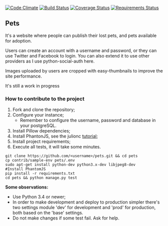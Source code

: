 [![Code Climate](https://codeclimate.com/github/dirtycoder/pets/badges/gpa.svg)](https://codeclimate.com/github/dirtycoder/pets)
[![Build Status](https://travis-ci.org/dirtycoder/pets.svg?branch=next)](https://travis-ci.org/dirtycoder/pets)
[![Coverage Status](https://coveralls.io/repos/github/dirtycoder/pets/badge.svg?branch=next)](https://coveralls.io/github/dirtycoder/pets?branch=next)
[![Requirements Status](https://requires.io/github/dirtycoder/pets/requirements.svg?branch=next)](https://requires.io/github/dirtycoder/pets/requirements/?branch=next)

## Pets

It's a website where people can publish their lost pets,
and pets available for adoption.

Users can create an account with a username and password,
or they can use Twitter and Facebook to login. You can
also extend it to use other providers as I use
python-social-auth here.

Images uploaded by users are cropped with easy-thumbnails
to improve the site performance.

It's still a work in progress


### How to contribute to the project

1. Fork and clone the repository;
2. Configure your instance;
   * Remember to configure the username, password and database in your postgreSQL. 
3. Install Pillow dependencies;
4. Install PhantonJS, see the julionc [tutorial](https://gist.github.com/julionc/7476620);
5. Install project requirements;
6. Execute all tests, it will take some minutes. 

```console
git clone https://github.com/<username>/pets.git && cd pets
cp contrib/sample-env pets/.env
sudo apt-get install python-dev python3.x-dev libjpeg8-dev 
#Install PhantomJS
pip install -r requirements.txt
cd pets && python manage.py test
```

__Some observations:__
* Use Python 3.4 or newer; 
* In order to make development and deploy to production simpler there's two settings module 'dev' for development and 'prod' for production, both based on the 'base' settings.
* Do not make changes if some test fail. Ask for help.